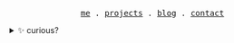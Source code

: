 <p align="center">
  <samp>
    <a href="https://mpcgt.vercel.app" target="_blank">me</a> .
    <a href="https://mpcgt.vercel.app/projets" target="_blank">projects</a> .
    <a href="https://mpcgt.vercel.app/blog" target="_blank">blog</a> .
    <a href="https://mpcgt.vercel.app/contact" target="_blank">contact</a>
  </samp>
</p>

<details>
  <summary>✨ curious?</summary>
  <br />
<img src="https://github.com/mpcgt/mpcgt/blob/main/icon/portfolio.png?raw=true" />
  <br />
<h1 align="center">Hello 👋🏻, I'm Max</h1>
<h3 align="center">A passionate web developer. 👨🏻‍💻</h3>

<details>
  <summary>👨🏻‍💻 presentation</summary>
  <br />
  <p align="center">
    <img src="https://komarev.com/ghpvc/?username=mpcgt&label=Profile%20views&color=9176b7&style=flat" alt="mpcgt" />
  </p>

- 😆 My portfolio [in my website](https://mpcgt.vercel.app)

- 🔭 I'm currently working on [Saguenay](https://github.com/mpcgt/saguenay)

- 🌱 I'm currently learning **Angular**

- 👨‍💻 All my projects [are available](https://mpcgt.vercel.app/projets)

- 💬 Ask me about **React**

- 📫 How to contact me **levetica.dev@gmail.com**

- 📄 Know about [my experiences](https://mpcgt.vercel.app)

- ⚡ Fun fact **I've been coding websites since I was 13. 👨🏻‍💻**
</details>

<details>
  <summary>📨 connect with me</summary>
  <br />
<a href="https://linkedin.com/in/mpcgt" target="blank"><img align="center" src="https://raw.githubusercontent.com/rahuldkjain/github-profile-readme-generator/master/src/images/icons/Social/linked-in-alt.svg" alt="mpcgt" height="30" width="40" /></a>
<a href="mailto:levetica.dev@gmail.com" target="blank"><img align="center" src="https://raw.githubusercontent.com/mpcgt/mpcgt/refs/heads/main/icon/gmail_logo.png" alt="mpcgt" height="30" width="40" /></a>
</details>

<details>
  <summary>🛠️ languages and tools</summary>
  <br />

| **Category** | **Languages/Tools** |
| - | - |
**Frontend** | ![HTML5](https://img.shields.io/badge/html5-%23E34F26.svg?style=for-the-badge&logo=html5&logoColor=white) ![CSS3](https://img.shields.io/badge/css3-%231572B6.svg?style=for-the-badge&logo=css3&logoColor=white) ![TailwindCSS](https://img.shields.io/badge/tailwindcss-%2338B2AC.svg?style=for-the-badge&logo=tailwind-css&logoColor=white) ![JavaScript](https://img.shields.io/badge/javascript-%23323330.svg?style=for-the-badge&logo=javascript&logoColor=%23F7DF1E) ![TypeScript](https://img.shields.io/badge/typescript-%23007ACC.svg?style=for-the-badge&logo=typescript&logoColor=white)
**Frameworks** |  ![Angular](https://img.shields.io/badge/Angular-DD0031?style=for-the-badge&logo=angular&logoColor=white) ![React](https://img.shields.io/badge/react-%2320232a.svg?style=for-the-badge&logo=react&logoColor=%2361DAFB) ![Remix](https://img.shields.io/badge/remix-%2320232a.svg?style=for-the-badge&logo=remix&logoColor=%ffffff) ![Vue.js](https://img.shields.io/badge/vuejs-%2335495e.svg?style=for-the-badge&logo=vuedotjs&logoColor=%234FC08D) ![NodeJS](https://img.shields.io/badge/node.js-6DA55F?style=for-the-badge&logo=node.js&logoColor=white)
**Mobile** | ![React Native](https://img.shields.io/badge/react_native-%2320232a.svg?style=for-the-badge&logo=react&logoColor=%2361DAFB) ![Flutter](https://img.shields.io/badge/Flutter-%2302569B.svg?style=for-the-badge&logo=Flutter&logoColor=white) ![Dart](https://img.shields.io/badge/dart-%230175C2.svg?style=for-the-badge&logo=dart&logoColor=white) ![Android](https://img.shields.io/badge/Android-3DDC84?style=for-the-badge&logo=android&logoColor=white)
**Cloud** | ![Firebase](https://img.shields.io/badge/firebase-a08021?style=for-the-badge&logo=firebase&logoColor=ffcd34) ![Google Cloud](https://img.shields.io/badge/GoogleCloud-%234285F4.svg?style=for-the-badge&logo=google-cloud&logoColor=white)
**System** | ![Windows 11](https://img.shields.io/badge/Windows%2011-%230079d5.svg?style=for-the-badge&logo=Windows%2011&logoColor=white) ![Linux](https://img.shields.io/badge/Linux-FCC624?style=for-the-badge&logo=linux&logoColor=black)
**Tools** | ![Git](https://img.shields.io/badge/git-%23F05033.svg?style=for-the-badge&logo=git&logoColor=white) ![Arduino](https://img.shields.io/badge/-Arduino-00979D?style=for-the-badge&logo=Arduino&logoColor=white) ![Markdown](https://img.shields.io/badge/markdown-%23000000.svg?style=for-the-badge&logo=markdown&logoColor=white)
**IDE** | ![Visual Studio Code](https://img.shields.io/badge/Visual_Studio_Code-0078D4?style=for-the-badge&logo=visual%20studio%20code&logoColor=white)
</details>

<details>
  <summary>🏅 support</summary>
  <br />
<p><a href="https://www.buymeacoffee.com/mpcgt_"> <img align="left" src="https://cdn.buymeacoffee.com/buttons/v2/default-yellow.png" height="50" width="180" alt="mpcgt_" /></a></p><br><br>
</details>

<details>
  <summary>📈 stats</summary>
  <br />
<p><img align="left" src="https://github-readme-stats.vercel.app/api/top-langs?username=mpcgt&show_icons=true&theme=dark&locale=en&layout=compact" alt="mpcgt" /></p>

<p>&nbsp;<img align="center" src="https://github-readme-stats.vercel.app/api?username=mpcgt&show_icons=true&theme=dark&locale=en" alt="mpcgt" /></p>

<p><img align="center" src="https://github-readme-streak-stats.herokuapp.com/?user=mpcgt&theme=dark" alt="mpcgt" /></p>
</details>
</details>

